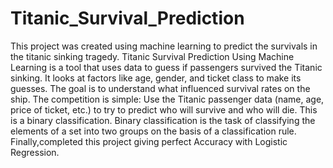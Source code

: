 # Titanic_Survival_Prediction
This project was created using machine learning to predict the survivals in the titanic sinking tragedy.
Titanic Survival Prediction Using Machine Learning is a tool that uses data to guess if passengers survived the Titanic sinking.
It looks at factors like age, gender, and ticket class to make its guesses. 
The goal is to understand what influenced survival rates on the ship.
The competition is simple: Use the Titanic passenger data (name, age, price of ticket, etc.) to try to predict who will survive and who will die.
This is a binary classification. Binary classification is the task of classifying the elements of a set into two groups on the basis of a classification rule.
Finally,completed this project giving perfect Accuracy with Logistic Regression.
